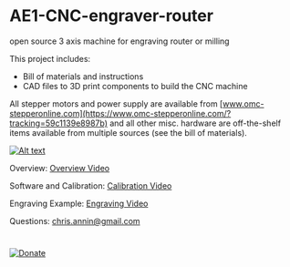 # AE1-CNC-engraver-router
open source 3 axis machine for engraving router or milling

This project includes:

- Bill of materials and instructions
- CAD files to 3D print components to build the CNC machine

All stepper motors and power supply are available from  [www.omc-stepperonline.com](https://www.omc-stepperonline.com/?tracking=59c1139e8987b) and all other misc. hardware are off-the-shelf items available from multiple sources (see the bill of materials).


[![Alt text](https://i.ytimg.com/vi/-d7oNVzQT3E/maxresdefault.jpg)](https://youtu.be/-d7oNVzQT3E)

Overview: [Overview Video](https://youtu.be/-d7oNVzQT3E)

Software and Calibration: [Calibration Video](https://youtu.be/DCINQfvQelU)

Engraving Example: [Engraving Video](https://youtu.be/Dicb1fmr8ko)

Questions: chris.annin@gmail.com
#
[![Donate](https://img.shields.io/badge/Donate-PayPal-green.svg)](https://www.paypal.me/ChrisAnnin)
